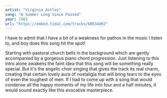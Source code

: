 ```yaml
---
artist: "Virginia Astley" 
song: "A Summer Long Since Passed"
year: 1983
url: "https://embed.tidal.com/tracks/68034402"
---
```


I have to admit that I have a bit of a weakness for pathos in the music I
listen to, and boy does this song hit the spot!

Starting with pastoral church bells in the background which are gently
accompanied by a gorgeous piano chord progression. Just listening to this intro
alone awakens the faint idea that this song will be something really special.
But it's the angelic choir singing that gives the track its real charm,
creating that certain lovely aura of nostaligia that will bring tears to the
eyes of even the toughest of men. If I had to come up with a song that would
condense all the happy moments of my life into four and a half minutes, it
would sound exactly like this evocative masterpiece.
